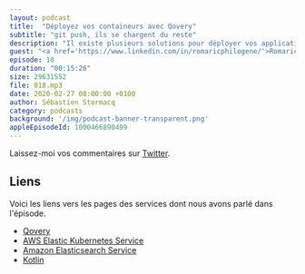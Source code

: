 ```yaml
---
layout: podcast
title:  "Déployez vos containeurs avec Qovery"
subtitle: "git push, ils se chargent du reste"
description: "Il existe plusieurs solutions pour déployer vos applications sur AWS, soit via les services AWS ou via des outils tiers.  Qovery est une startup qui joue la carte de la simplicité et facilité pour déployer vos applications sur AWS : containeurs, bases de données, pipeline d'intégration continue etc ... Découvrez les services offerts par Qovery et leur retour d'experience après avoir construit leur startup sur AWS."
guest: "<a href='https://www.linkedin.com/in/romaricphilogene/'>Romaric Philogène</a>, co-fondateur et CEO, Qovery.com"
episode: 18
duration: "00:15:26"
size: 29631552
file: 018.mp3  
date: 2020-02-27 08:00:00 +0100
author: Sébastien Stormacq
category: podcasts
background: '/img/podcast-banner-transparent.png'
appleEpisodeId: 1000466890499
---
```


Laissez-moi vos commentaires sur [Twitter](https://twitter.com/sebsto).

## Liens

Voici les liens vers les pages des services dont nous avons parlé dans l'épisode.

- [Qovery](https://www.qovery.com/)
- [AWS Elastic Kubernetes Service](https://aws.amazon.com/eks/)
- [Amazon Elasticsearch Service](https://aws.amazon.com/elasticsearch-service/)
- [Kotlin](https://kotlinlang.org/)